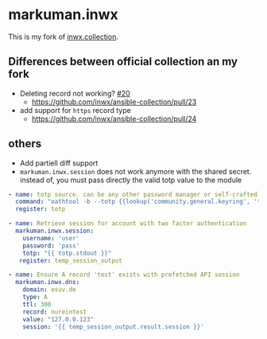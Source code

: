 # markuman.inwx

This is my fork of [inwx.collection](https://github.com/inwx/ansible-collection).

## Differences between official collection an my fork

* Deleting record not working? [#20](https://github.com/inwx/ansible-collection/issues/20)
  * https://github.com/inwx/ansible-collection/pull/23
* add support for `https` record type
  * https://github.com/inwx/ansible-collection/pull/24

## others

* Add partiell diff support
* `markuman.inwx.session` does not work anymore with the shared secret. instead of, you must pass directly the valid totp value to the module

```yml
- name: totp source. can be any other password manager or self-crafted MFA Vault.
  command: "oathtool -b --totp {{lookup('community.general.keyring', 'totp inwx') }}"
  register: totp

- name: Retrieve session for account with two factor authentication
  markuman.inwx.session:
    username: 'user'
    password: 'pass'
    totp: "{{ totp.stdout }}"
   register: temp_session_output

- name: Ensure A record 'test' exists with prefetched API session
  markuman.inwx.dns:
    domain: osuv.de
    type: A
    ttl: 300
    record: nureintest
    value: "127.0.0.123"
    session: '{{ temp_session_output.result.session }}'